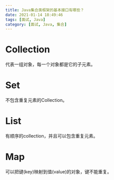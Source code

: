 ```yaml
---
title: Java集合类框架的基本接口有哪些？
date: 2021-01-14 18:49:46
tags: [面试, Java]
category: [面试, Java, 集合]
---
```


# Collection

代表一组对象，每一个对象都是它的子元素。

# Set

不包含重复元素的Collection。

# List

有顺序的collection，并且可以包含重复元素。

# Map

可以把键(key)映射到值(value)的对象，键不能重复。
